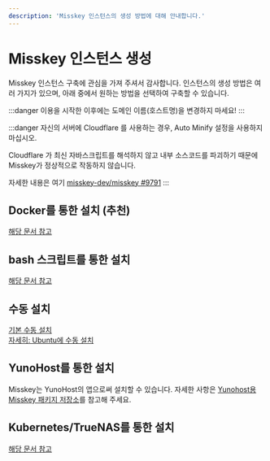 ```yaml
---
description: 'Misskey 인스턴스의 생성 방법에 대해 안내합니다.'
---
```


# Misskey 인스턴스 생성

Misskey 인스턴스 구축에 관심을 가져 주셔서 감사합니다. 인스턴스의 생성 방법은 여러 가지가 있으며, 아래 중에서 원하는 방법을 선택하여 구축할 수 있습니다.

:::danger
이용을 시작한 이후에는 도메인 이름(호스트명)을 변경하지 마세요!
:::

:::danger
자신의 서버에 Cloudflare 를 사용하는 경우, Auto Minify 설정을 사용하지 마십시오.

Cloudflare 가 최신 자바스크립트를 해석하지 않고 내부 소스코드를 파괴하기 때문에 Misskey가 정상적으로 작동하지 않습니다.

자세한 내용은 여기 [misskey-dev/misskey #9791](https://github.com/misskey-dev/misskey/issues/9791)
:::

## Docker를 통한 설치 (추천)

[해당 문서 참고](./install/docker.md)

## bash 스크립트를 통한 설치

[해당 문서 참고](./install/bash.md)

## 수동 설치

[기본 수동 설치](./install/manual.md)\
[자세히: Ubuntu에 수동 설치](./install/ubuntu-manual.md)

## YunoHost를 통한 설치

Misskey는 YunoHost의 앱으로써 설치할 수 있습니다. 자세한 사항은 [Yunohost용 Misskey 패키지 저장소](https://github.com/YunoHost-Apps/misskey_ynh)를 참고해 주세요.

## Kubernetes/TrueNAS를 통한 설치

[해당 문서 참고](./install/kubernetes.md)

